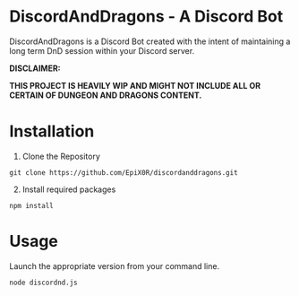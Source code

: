DiscordAndDragons - A Discord Bot
=======================

DiscordAndDragons is a Discord Bot created with the intent of maintaining a long term DnD session within your Discord server.


**DISCLAIMER:**

**THIS PROJECT IS HEAVILY WIP AND MIGHT NOT INCLUDE ALL OR CERTAIN OF DUNGEON AND DRAGONS CONTENT.**

# Installation

1. Clone the Repository

```
git clone https://github.com/EpiX0R/discordanddragons.git
```

2. Install required packages

```
npm install
```

# Usage

Launch the appropriate version from your command line.

```
node discordnd.js
```